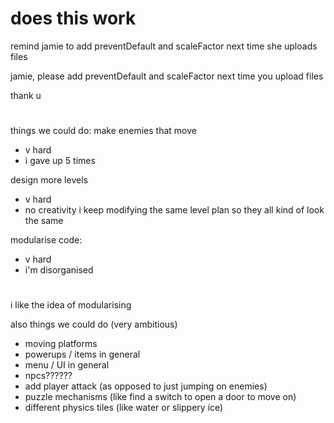 # does this work

remind jamie to add preventDefault and scaleFactor next time she uploads files

jamie, please add preventDefault and scaleFactor next time you upload files

thank u

#  

things we could do:
make enemies that move
- v hard
- i gave up 5 times

design more levels
- v hard
- no creativity i keep modifying the same level plan so they all kind of look the same

modularise code:
- v hard
- i'm disorganised

#  

i like the idea of modularising 

also things we could do (very ambitious)
- moving platforms
- powerups / items in general
- menu / UI in general
- npcs??????
- add player attack (as opposed to just jumping on enemies)
- puzzle mechanisms (like find a switch to open a door to move on)
- different physics tiles (like water or slippery ice)


